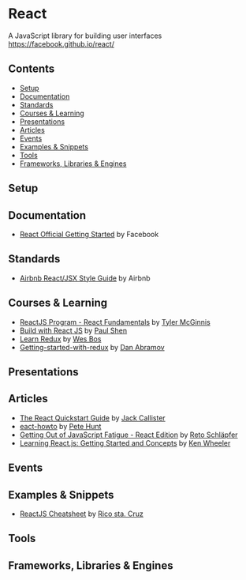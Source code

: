 # React

A JavaScript library for building user interfaces  
https://facebook.github.io/react/

## Contents

- [Setup](#setup)
- [Documentation](#documentation)
- [Standards](#standards)
- [Courses & Learning](#courses--learning)
- [Presentations](#presentations)
- [Articles](#articles)
- [Events](#events)
- [Examples & Snippets](#examples--snippets)
- [Tools](#tools)
- [Frameworks, Libraries & Engines](#frameworks-libraries--engines)

## Setup

## Documentation

- [React Official Getting Started](https://facebook.github.io/react/docs/getting-started.html) by Facebook

## Standards

- [Airbnb React/JSX Style Guide](https://github.com/airbnb/javascript/tree/master/react) by Airbnb

## Courses & Learning

- [ReactJS Program - React Fundamentals](http://courses.reactjsprogram.com) by [Tyler McGinnis](https://twitter.com/tylermcginnis33)
- [Build with React JS](http://buildwithreact.com/) by [Paul Shen](http://bypaulshen.com/)
- [Learn Redux](https://learnredux.com/) by [Wes Bos](http://wesbos.com/)
- [Getting-started-with-redux](https://egghead.io/courses/getting-started-with-redux)  by [Dan Abramov](https://twitter.com/dan_abramov)

## Presentations

## Articles

- [The React Quickstart Guide](http://www.jackcallister.com/2015/01/05/the-react-quick-start-guide.html) by [Jack Callister](https://twitter.com/jarsbe)
- [eact-howto](https://github.com/petehunt/react-howto) by [Pete Hunt](https://github.com/petehunt)
- [Getting Out of JavaScript Fatigue - React Edition](http://www.code-experience.com/getting-out-of-javascript-fatigue/)
  by [Reto Schläpfer](http://www.code-experience.com/)
- [Learning React.js: Getting Started and Concepts](https://scotch.io/tutorials/learning-react-getting-started-and-concepts)
  by [Ken Wheeler](https://pub.scotch.io/@kenwheeler)

## Events

## Examples & Snippets

- [ReactJS Cheatsheet](http://ricostacruz.com/cheatsheets/react.html) by [Rico sta. Cruz](https://github.com/rstacruz)

## Tools


## Frameworks, Libraries & Engines
